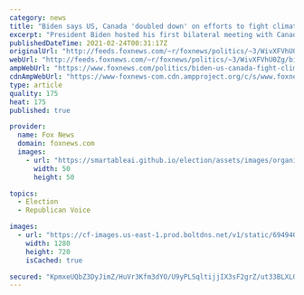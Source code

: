 ```yaml
---
category: news
title: "Biden says US, Canada 'doubled down' on efforts to fight climate change"
excerpt: "President Biden hosted his first bilateral meeting with Canadian Prime Minister Justin Trudeau, where the pair pledged to strengthen their partnership and to address the COVID-19 pandemic, climate change and a middle-class economic recovery as a team."
publishedDateTime: 2021-02-24T00:31:17Z
originalUrl: "http://feeds.foxnews.com/~r/foxnews/politics/~3/WivXFVhU0Zg/biden-us-canada-fight-climate-change"
webUrl: "http://feeds.foxnews.com/~r/foxnews/politics/~3/WivXFVhU0Zg/biden-us-canada-fight-climate-change"
ampWebUrl: "https://www.foxnews.com/politics/biden-us-canada-fight-climate-change.amp"
cdnAmpWebUrl: "https://www-foxnews-com.cdn.ampproject.org/c/s/www.foxnews.com/politics/biden-us-canada-fight-climate-change.amp"
type: article
quality: 175
heat: 175
published: true

provider:
  name: Fox News
  domain: foxnews.com
  images:
    - url: "https://smartableai.github.io/election/assets/images/organizations/foxnews.com-50x50.jpg"
      width: 50
      height: 50

topics:
  - Election
  - Republican Voice

images:
  - url: "https://cf-images.us-east-1.prod.boltdns.net/v1/static/694940094001/a172a24a-1dea-4aba-9141-8e59dcb43aec/6013fc6a-3b87-4d54-931a-4574a813fd53/1280x720/match/image.jpg"
    width: 1280
    height: 720
    isCached: true

secured: "KpmxeUQbZ3DyJimZ/HuVr3Kfm3dYO/U9yPLSqltijjIX3sF2grZ/ut33BLXLQPAn4y1TAJgnWF/GYtYLzUpnC6l5rcBNPPQEFuLYsgmSCpyRZYZgTfSQxU6Hon7jCTzQu0Jvq08BTjMhW8LPwRJzs++Pky+sqLWBUANGam7o93xmvvBe/Hcp70XU41L1XHJiDBqHrld3X9rMcGTgcMqBui+EOTXCPooq9PeAUVVWHIEhMNoxqWALgwnwX/BNJaCW9SELnWeZZfXwAjZ4VqF5jiXxisBEzEMJ5OUucFDEImoWjDZw15iSl6UJ1uyMpVyvDl6kgFte9mNVWAyYs9z52tOT8/iXHKMKzbCKtNb5c9k=;jiP6ufFuPpoA11nk8O9Cfw=="
---
```


